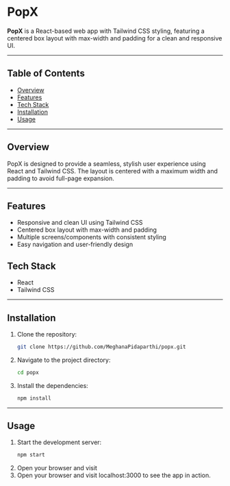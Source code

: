 # PopX

**PopX** is a React-based web app with Tailwind CSS styling, featuring a centered box layout with max-width and padding for a clean and responsive UI.

---

## Table of Contents
- [Overview](#overview)  
- [Features](#features)     
- [Tech Stack](#tech-stack)  
- [Installation](#installation) 
- [Usage](#usage) 

---

## Overview  
PopX is designed to provide a seamless, stylish user experience using React and Tailwind CSS. The layout is centered with a maximum width and padding to avoid full-page expansion.

---

## Features
- Responsive and clean UI using Tailwind CSS  
- Centered box layout with max-width and padding  
- Multiple screens/components with consistent styling  
- Easy navigation and user-friendly design

## Tech Stack 
- React
- Tailwind CSS
---
## Installation
1. Clone the repository:
   ```bash
   git clone https://github.com/MeghanaPidaparthi/popx.git
2. Navigate to the project directory:
   ```bash
   cd popx
3. Install the dependencies:
   ```bash
   npm install
---
## Usage
1. Start the development server:
   ```bash
   npm start
2. Open your browser and visit
2. Open your browser and visit localhost:3000 to see the app in action.       
